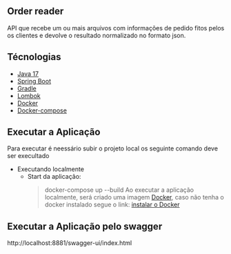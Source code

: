 ## Order reader

API que recebe um ou mais arquivos com informações de pedido fitos pelos os clientes e devolve o resultado normalizado no formato json.
## Técnologias

- [Java 17](https://docs.oracle.com/en/java/javase/17/)
- [Spring Boot](http://docs.spring.io/spring-boot/docs/current-SNAPSHOT/reference/htmlsingle/)
- [Gradle](https://gradle.org/)
- [Lombok](https://projectlombok.org/)
- [Docker](https://projectlombok.org/)
- [Docker-compose](https://docs.docker.com/compose/)

## Executar a Aplicação
Para executar é neessário subir o projeto local os seguinte comando deve ser execultado
- Executando localmente
    - Start da aplicação:
      > docker-compose up --build
Ao executar a aplicação localmente, será criado uma imagem [Docker](https://www.docker.com/), caso não tenha o docker instalado segue o link: [instalar o Docker](https://docs.docker.com/install/)


## Executar a Aplicação pelo swagger
http://localhost:8881/swagger-ui/index.html


